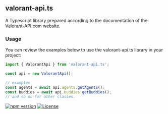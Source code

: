 ## valorant-api.ts

A Typescript library prepared according to the documentation of the Valorant-API.com website.

### Usage
You can review the examples below to use the valorant-api.ts library in your project:

```javascript
import { ValorantApi } from 'valorant-api.ts';

const api = new ValorantApi();

// examples
const agents = await api.agents.getAgents();
const buddies = await api.buddies.getBuddies();
// and so on for other classes.
```

[![npm version](https://badge.fury.io/js/valorant-api.ts.svg)](https://badge.fury.io/js/valorant-api.ts)
[![License](https://img.shields.io/badge/license-MIT-blue.svg)](LICENSE)